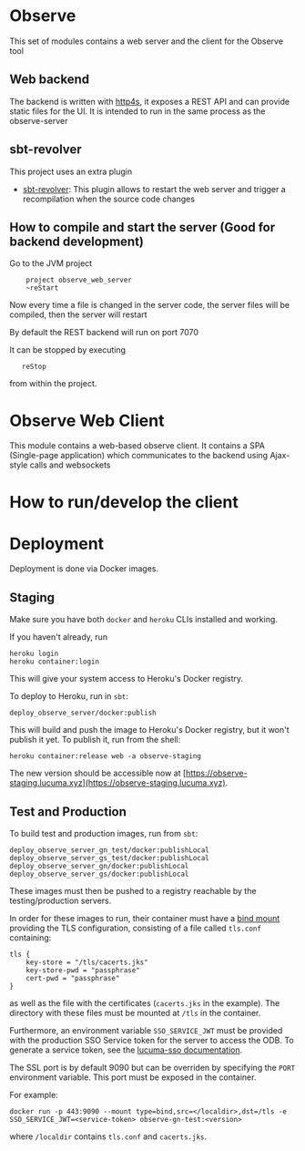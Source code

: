 # Observe

This set of modules contains a web server and the client for the Observe tool

## Web backend

The backend is written with [http4s](http://http4s.org), it exposes a REST API and can provide static files for the UI. It is intended to run in the same process as the observe-server

## sbt-revolver

This project uses an extra plugin

- [sbt-revolver](https://github.com/spray/sbt-revolver): This plugin allows to restart the web server and trigger a recompilation when the source code changes

## How to compile and start the server (Good for backend development)

Go to the JVM project

```
    project observe_web_server
    ~reStart
```

Now every time a file is changed in the server code, the server files will be compiled, then the server will restart

By default the REST backend will run on port 7070

It can be stopped by executing

```
   reStop
```

from within the project.

# Observe Web Client

This module contains a web-based observe client. It contains a SPA (Single-page application) which communicates to the backend using Ajax-style calls and websockets

# How to run/develop the client

<!-- For the common case we want to develop the client but we also need to run the backend.

an sbt task

```
startObserveAll
```

Will do the following:

- Launch the backend on the background
- Pack the client going through scala.js and webpack
- Launch webpack-dev-server with a proxy to the backend

Now you can open the client at

http://localhost:8081

if you want to update the client and get automatic reload do in sbt:

```
    project observe_web_client
    ~fastOptJS
```

and to stop all the processes you can do

```
stopObserveAll
``` -->

# Deployment

Deployment is done via Docker images.

## Staging

Make sure you have both `docker` and `heroku` CLIs installed and working.

If you haven't already, run

```
heroku login
heroku container:login
```

This will give your system access to Heroku's Docker registry.

To deploy to Heroku, run in `sbt`:

```
deploy_observe_server/docker:publish
```

This will build and push the image to Heroku's Docker registry, but it won't publish it yet. To publish it, run from the shell:

```
heroku container:release web -a observe-staging
```

The new version should be accessible now at [https://observe-staging.lucuma.xyz](https://observe-staging.lucuma.xyz).

## Test and Production

To build test and production images, run from `sbt`:

```
deploy_observe_server_gn_test/docker:publishLocal
deploy_observe_server_gs_test/docker:publishLocal
deploy_observe_server_gn/docker:publishLocal
deploy_observe_server_gs/docker:publishLocal
```

These images must then be pushed to a registry reachable by the testing/production servers.

In order for these images to run, their container must have a [bind mount](https://docs.docker.com/storage/bind-mounts/) providing the TLS configuration, consisting of a file called `tls.conf` containing:

```
tls {
    key-store = "/tls/cacerts.jks"
    key-store-pwd = "passphrase"
    cert-pwd = "passphrase"
}
```

as well as the file with the certificates (`cacerts.jks` in the example). The directory with these files must be mounted at `/tls` in the container.

Furthermore, an environment variable `SSO_SERVICE_JWT` must be provided with the production SSO Service token for the server to access the ODB. To generate a service token, see the [lucuma-sso documentation](https://github.com/gemini-hlsw/lucuma-sso?tab=readme-ov-file#obtaining-a-service-jwt).

The SSL port is by default 9090 but can be overriden by specifying the `PORT` environment variable. This port must be exposed in the container.

For example:

```
docker run -p 443:9090 --mount type=bind,src=</localdir>,dst=/tls -e SSO_SERVICE_JWT=<service-token> observe-gn-test:<version>
```

where `/localdir` contains `tls.conf` and `cacerts.jks`.
